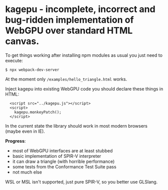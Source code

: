 kagepu - incomplete, incorrect and bug-ridden implementation of WebGPU over standard HTML canvas. 
=================================================

To get things working after installing npm modules as usual you just need to execute:

`$ npx webpack-dev-server`

At the moment only `/examples/hello_triangle.html` works.

Inject kagepu into existing WebGPU code you should declare these things in HTML:
```
  <script src="../kagepu.js"></script>
  <script>
    kagepu.monkeyPatch();
  </script>
```

In the current state the library should work in most modern browsers (maybe even in IE).

**Progress**:
 - most of WebGPU interfaces are at least stubbed
 - basic implementation of SPIR-V interpreter
 - it can draw a triangle (with horrible performance)
 - some tests from the Conformance Test Suite pass
 - not much else

WSL or MSL isn't supported, just pure SPIR-V, so you better use GLSlang.
